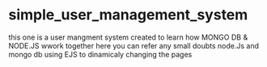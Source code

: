 # simple_user_management_system

this one is a user mangment system created to learn how MONGO DB & NODE.JS wwork together 
here you can refer any small doubts node.Js and mongo db using EJS to dinamicaly changing the pages 
